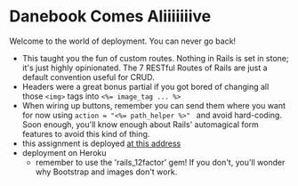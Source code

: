Danebook Comes Aliiiiiiive
===================
Welcome to the world of deployment. You can never go back!

- This taught you the fun of custom routes. Nothing in Rails is set in stone; it's just highly opinionated. The 7 RESTful Routes of Rails are just a default convention useful for CRUD.
- Headers were a great bonus partial if you got bored of changing all those `<img>` tags into `<%= image_tag ... %>`
- When wiring up buttons, remember you can send them where you want for now using `action = "<%= path_helper %>" ` and avoid hard-coding. Soon enough, you'll know enough about Rails' automagical form features to avoid this kind of thing.
- this assignment is deployed [at this address](http://viking-danebook.herokuapp.com/)
- deployment on Heroku
    + remember to use the 'rails_12factor' gem! If you don't, you'll wonder why Bootstrap and images don't work.
